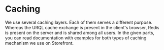 # Caching

We use several caching layers. Each of them serves a different purpose. Whereas the URQL cache exchange is present in the client's browser, Redis is present on the server and is shared among all users. In the given parts, you can read documentation with examples for both types of caching mechanism we use on Storefront.
